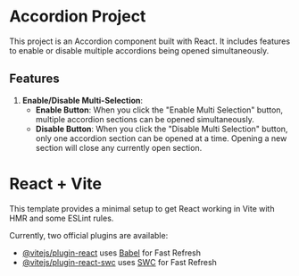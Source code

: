 # Accordion Project

This project is an Accordion component built with React. It includes features to enable or disable multiple accordions being opened simultaneously.

## Features

1. **Enable/Disable Multi-Selection**:
    - **Enable Button**: When you click the "Enable Multi Selection" button, multiple accordion sections can be opened simultaneously.
    - **Disable Button**: When you click the "Disable Multi Selection" button, only one accordion section can be opened at a time. Opening a new section will close any currently open section.

# React + Vite

This template provides a minimal setup to get React working in Vite with HMR and some ESLint rules.

Currently, two official plugins are available:

- [@vitejs/plugin-react](https://github.com/vitejs/vite-plugin-react/blob/main/packages/plugin-react/README.md) uses [Babel](https://babeljs.io/) for Fast Refresh
- [@vitejs/plugin-react-swc](https://github.com/vitejs/vite-plugin-react-swc) uses [SWC](https://swc.rs/) for Fast Refresh
